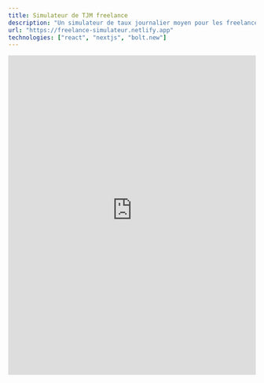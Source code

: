 ```yaml
---
title: Simulateur de TJM freelance
description: "Un simulateur de taux journalier moyen pour les freelances."
url: "https://freelance-simulateur.netlify.app"
technologies: ["react", "nextjs", "bolt.new"]
---
```


<iframe loading="lazy" src="https://freelance-simulateur.netlify.app/" allow="autoplay *; encrypted-media *; fullscreen *; clipboard-write" frameborder="0" height="650" width="100%" sandbox="allow-forms allow-popups allow-same-origin allow-scripts allow-storage-access-by-user-activation allow-top-navigation-by-user-activation" title="freelance calculateur"></iframe>
